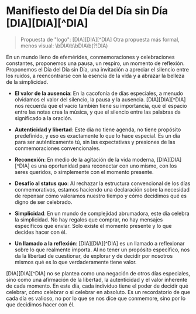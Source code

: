 # Manifiesto del Día del Día sin Día [DIA][DIA][^DIA]

> Propuesta de "logo": [DIA][DIA][^DIA]
> Otra propuesta más formal, menos visual: \bDIA\b\bDIA\b(?!DIA)

En un mundo lleno de efemérides, conmemoraciones y celebraciones constantes, proponemos una pausa, un respiro, un momento de reflexión. Proponemos el Día del Día sin Día, una invitación a apreciar el silencio entre los ruidos, a reencontrarse con la esencia de la vida y a abrazar la belleza de la simplicidad. 

- **El valor de la ausencia**: En la cacofonía de días especiales, a menudo olvidamos el valor del silencio, la pausa y la ausencia. [DIA][DIA][^DIA] nos recuerda que el vacío también tiene su importancia, que el espacio entre las notas crea la música, y que el silencio entre las palabras da significado a la oración.

- **Autenticidad y libertad**: Este día no tiene agenda, no tiene propósito predefinido, y eso es exactamente lo que lo hace especial. Es un día para ser auténticamente tú, sin las expectativas y presiones de las conmemoraciones convencionales.

- **Reconexión**: En medio de la agitación de la vida moderna, [DIA][DIA][^DIA] es una oportunidad para reconectar con uno mismo, con los seres queridos, o simplemente con el momento presente.

- **Desafío al status quo**: Al rechazar la estructura convencional de los días conmemorativos, estamos haciendo una declaración sobre la necesidad de repensar cómo valoramos nuestro tiempo y cómo decidimos qué es digno de ser celebrado.

- **Simplicidad**: En un mundo de complejidad abrumadora, este día celebra la simplicidad. No hay regalos que comprar, no hay mensajes específicos que enviar. Solo existe el momento presente y lo que decides hacer con él.

- **Un llamado a la reflexión**: [DIA][DIA][^DIA] es un llamado a reflexionar sobre lo que realmente importa. Al no tener un propósito específico, nos da la libertad de cuestionar, de explorar y de decidir por nosotros mismos qué es lo que verdaderamente tiene valor.

[DIA][DIA][^DIA] no se plantea como una negación de otros días especiales, sino como una afirmación de la libertad, la autenticidad y el valor inherente de cada momento. En este día, cada individuo tiene el poder de decidir qué celebrar, cómo celebrar o si celebrar en absoluto. Es un recordatorio de que cada día es valioso, no por lo que se nos dice que conmemore, sino por lo que decidimos hacer con él.
